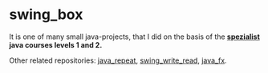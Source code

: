 # swing_box

It is one of many small java-projects, that I did on the basis of the **[spezialist](https://www.specialist.ru/) java courses levels 1 and 2.**

Other related repositories: [java_repeat](https://github.com/Sharibo/java_repeat), [swing_write_read](https://github.com/Sharibo/swing_write_read), [java_fx](https://github.com/Sharibo/java_fx).
